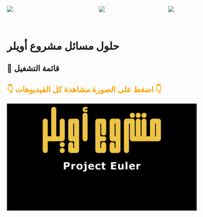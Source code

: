 
<p align="center"> 
<img src="https://github.com/karimelgazar/cv-with-things/raw/master/images/islamic.png" style="float: left" width=15%/>

<img src="https://github.com/karimelgazar/cv-with-things/raw/master/images/b0.png" style="float: center" width=50%/>

<img src="https://github.com/karimelgazar/cv-with-things/raw/master/images/islamic.png" style="float: right" width=15%/>
</p>

<br>

# حلول مسائل مشروع أويلر

## 🌟 قائمة التشغيل
<font color="Orange"><h2>👇 اضغط على الصورة مشاهدة كل الفيديوهات 👇</h2></font>

<a href="https://www.youtube.com/playlist?list=PLO1D3YWS7ep3Zrh8B4SrhIsyxneg23x29" target="_blank">
<img src="https://github.com/karimelgazar/py_automate/raw/master/Euler_Thumbnail/euler.png"></a>


